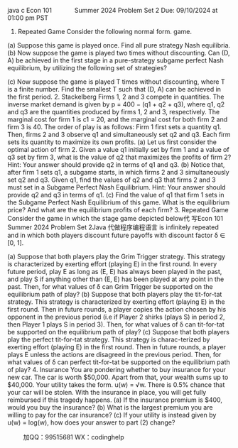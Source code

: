 java c 
Econ 101             Summer 2024 
Problem Set 2 
Due: 09/10/2024 at 01:00 pm PST 
1. Repeated Game 
Consider the following normal form. game.

(a) Suppose this game is played once. Find all pure strategy Nash equilibria.
(b) Now suppose the game is played two times without discounting. Can (D, A) be achieved in the first stage in a pure-strategy subgame perfect Nash equilibrium, by utilizing the following set of strategies?

(c) Now suppose the game is played T times without discounting, where T is a finite number. Find the smallest T such that (D, A) can be achieved in the first period.
2. Stackelberg 
Firms 1, 2 and 3 compete in quantities. The inverse market demand is given by
p = 400 − (q1 + q2 + q3),
where q1, q2 and q3 are the quantities produced by firms 1, 2 and 3, respectively. The marginal cost for firm 1 is c1 = 20, and the marginal cost for both firm 2 and firm 3 is 40. The order of play is as follows: Firm 1 first sets a quantity q1. Then, firms 2 and 3 observe q1 and simultaneously set q2 and q3. Each firm sets its quantity to maximize its own profits.
(a) Let us first consider the optimal action of firm 2. Given a value q1 initially set by firm 1 and a value of q3 set by firm 3, what is the value of q2 that maximizes the profits of firm 2? Hint: Your answer should provide q2 in terms of q1 and q3.
(b) Notice that, after firm 1 sets q1, a subgame starts, in which firms 2 and 3 simultaneously set q2 and q3. Given q1, find the values of q2 and q3 that firms 2 and 3 must set in a Subgame Perfect Nash Equilibrium. Hint: Your answer should provide q2 and q3 in terms of q1.
(c) Find the value of q1 that firm 1 sets in the Subgame Perfect Nash Equilibrium of this game. What is the equilibrium price? And what are the equilibrium profits of each firm?
3. Repeated Game 
Consider the game in which the stage game depicted below代 写Econ 101 Summer 2024 Problem Set 2Java
代做程序编程语言 is infinitely repeated and in which both players discount future payoffs with discount factor δ ∈ [0, 1].

(a) Suppose that both players play the Grim Trigger strategy. This strategy is characterized by exerting effort (playing E) in the first round. In every future period, play E as long as (E, E) has always been played in the past, and play S if anything other than (E, E) has been played at any point in the past. Then, for what values of δ can Grim Trigger be supported on the equilibrium path of play?
(b) Suppose that both players play the tit-for-tat strategy. This strategy is characterized by exerting effort (playing E) in the first round. Then in future rounds, a player copies the action chosen by his opponent in the previous period (i.e if Player 2 shirks (plays S) in period 2, then Player 1 plays S in period 3). Then, for what values of δ can tit-for-tat be supported on the equilibrium path of play?
(c) Suppose that both players play the perfect tit-for-tat strategy. This strategy is charac-terized by exerting effort (playing E) in the first round. Then in future rounds, a player plays E unless the actions are disagreed in the previous period. Then, for what values of δ can perfect tit-for-tat be supported on the equilibrium path of play?
4. Insurance 
You are pondering whether to buy insurance for your new car. The car is worth $50,000. Apart from that, your wealth sums up to $40,000. Your utility takes the form. u(w) = √w. There is 0.5% chance that your car will be stolen. With the insurance in place, you will get fully reimbursed if this tragedy happens.
(a) If the insurance premium is $400, would you buy the insurance?
(b) What is the largest premium you are willing to pay for the car insurance?
(c) If your utility is instead given by u(w) = log(w), how does your answer to part (2) change?





         
加QQ：99515681  WX：codinghelp
